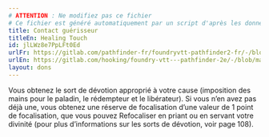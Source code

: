 ```yaml
---
# ATTENTION : Ne modifiez pas ce fichier
# Ce fichier est généré automatiquement par un script d'après les données du module Foundry VTT officiel et de sa traduction
title: Contact guérisseur
titleEn: Healing Touch
id: jlLWz8e7PpLFt0Ed
urlFr: https://gitlab.com/pathfinder-fr/foundryvtt-pathfinder2-fr/-/blob/master/data/feats/jlLWz8e7PpLFt0Ed.htm
urlEn: https://gitlab.com/hooking/foundry-vtt---pathfinder-2e/-/blob/master/packs/data/feats.db/healing-touch.json
layout: dons
---
```

Vous obtenez le sort de dévotion approprié à votre cause (imposition des mains pour le paladin, le rédempteur et le libérateur). Si vous n’en avez pas déjà une, vous obtenez une réserve de focalisation d’une valeur de 1 point de focalisation, que vous pouvez Refocaliser en priant ou en servant votre divinité (pour plus d’informations sur les sorts de dévotion, voir page 108).
